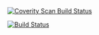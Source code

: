 <a href="https://scan.coverity.com/projects/rorywalsh-cabaiste">
  <img alt="Coverity Scan Build Status"
       src="https://scan.coverity.com/projects/11367/badge.svg"/>
       
[![Build Status](https://travis-ci.org/rorywalsh/cabaiste.svg?branch=master)](https://travis-ci.org/rorywalsh/cabaiste)
